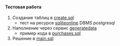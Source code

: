 #### Тестовая работа
1. Создание таблиц в [create.sql](/create.sql)
    + тест на ресурсе [sqliteonline](https://sqliteonline.com/) DBMS postgresql
2. Наполнение через сервис [generatedata](https://generatedata.com/)
    + пример кода в [purchases.sql](/purchases.sql)
3. Решение в [main.sql](/main.sql)